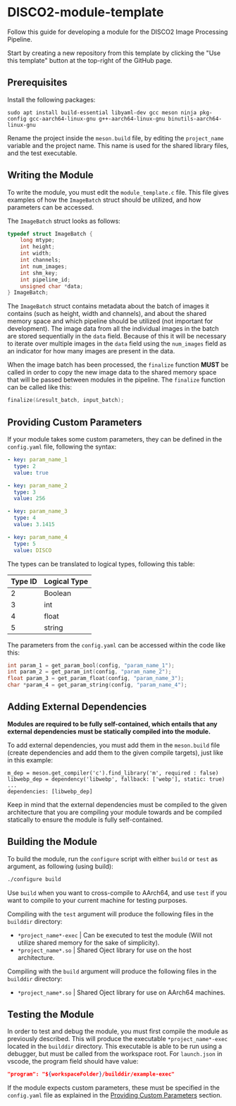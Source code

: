 # DISCO2-module-template

Follow this guide for developing a module for the DISCO2 Image Processing Pipeline.

Start by creating a new repository from this template by clicking the "Use this template" button at the top-right of the GitHub page.

## Prerequisites

Install the following packages:
```
sudo apt install build-essential libyaml-dev gcc meson ninja pkg-config gcc-aarch64-linux-gnu g++-aarch64-linux-gnu binutils-aarch64-linux-gnu
```

Rename the project inside the `meson.build` file, by editing the `project_name` variable and the project name. This name is used for the shared library files, and the test executable.

## Writing the Module

To write the module, you must edit the `module_template.c` file. This file gives examples of how the `ImageBatch` struct should be utilized, and how parameters can be accessed. 

The `ImageBatch` struct looks as follows:

```c
typedef struct ImageBatch {
    long mtype;
    int height;
    int width;
    int channels;
    int num_images;
    int shm_key;
    int pipeline_id;
    unsigned char *data;
} ImageBatch;
```

The `ImageBatch` struct contains metadata about the batch of images it contains (such as height, width and channels), and about the shared memory space and which pipeline should be utilized (not important for development). The image data from all the individual images in the batch are stored sequentially in the `data` field. Because of this it will be necessary to iterate over multiple images in the `data` field using the `num_images` field as an indicator for how many images are present in the data.

When the image batch has been processed, the `finalize` function **MUST** be called in order to copy the new image data to the shared memory space that will be passed between modules in the pipeline. The `finalize` function can be called like this:
```c
finalize(&result_batch, input_batch);
```

## Providing Custom Parameters

If your module takes some custom parameters, they can be defined in the `config.yaml` file, following the syntax:
```yaml
- key: param_name_1
  type: 2
  value: true

- key: param_name_2
  type: 3
  value: 256

- key: param_name_3
  type: 4
  value: 3.1415

- key: param_name_4
  type: 5
  value: DISCO
```

The types can be translated to logical types, following this table:

| Type ID  | Logical Type |
| -------- | ------------ |
| 2        | Boolean      |
| 3        | int          |
| 4        | float        |
| 5        | string       |

The parameters from the `config.yaml` can be accessed within the code like this:

```c
int param_1 = get_param_bool(config, "param_name_1");
int param_2 = get_param_int(config, "param_name_2");
float param_3 = get_param_float(config, "param_name_3");
char *param_4 = get_param_string(config, "param_name_4");
```

## Adding External Dependencies

**Modules are required to be fully self-contained, which entails that any external dependencies must be statically compiled into the module.**

To add external dependencies, you must add them in the `meson.build` file (create dependencies and add them to the given compile targets), just like in this example:
```meson
m_dep = meson.get_compiler('c').find_library('m', required : false)
libwebp_dep = dependency('libwebp', fallback: ['webp'], static: true)
...       
dependencies: [libwebp_dep]
```

Keep in mind that the external dependencies must be compiled to the given architecture that you are compiling your module towards and be compiled statically to ensure the module is fully self-contained.

## Building the Module

To build the module, run the `configure` script with either `build` or `test` as argument, as following (using build):
```sh
./configure build
```

Use `build` when you want to cross-compile to AArch64, and use `test` if you want to compile to your current machine for testing purposes.

Compiling with the `test` argument will produce the following files in the `builddir` directory:
 - `*project_name*-exec`       | Can be executed to test the module (Will not utilize shared memory for the sake of simplicity).
 - `*project_name*.so`         | Shared Oject library for use on the host architecture.

Compiling with the `build` argument will produce the following files in the `builddir` directory:
 - `*project_name*.so`         | Shared Oject library for use on AArch64 machines.

## Testing the Module

In order to test and debug the module, you must first compile the module as previously described. This will produce the executable `*project_name*-exec` located in the `builddir` directory. This executable is able to be run using a debugger, but must be called from the workspace root. For `launch.json` in vscode, the program field should have value:
```json
"program": "${workspaceFolder}/builddir/example-exec"
```

If the module expects custom parameters, these must be specified in the `config.yaml` file as explained in the [Providing Custom Parameters](#providing-custom-parameters) section.
